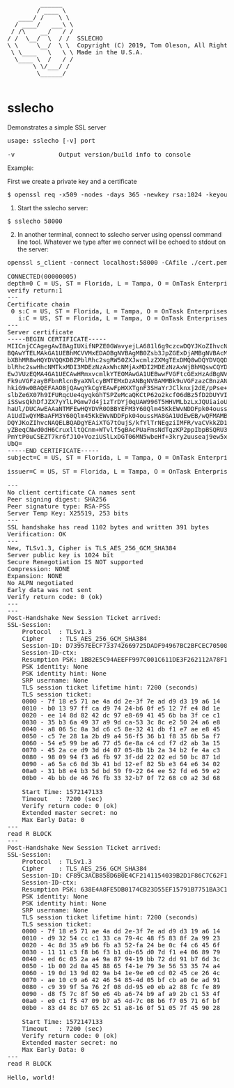 <pre>
         ______
        / ____ \
   ____/ /    \ \
  / ____/   ___\ \
 / /\    __/   / /
/ /  \__/  \  / /  SSLECHO
\ \     \__/  \ \  Copyright (C) 2019, Tom Oleson, All Rights Reserved.
 \ \____   \   \ \ Made in the U.S.A.
  \____ \  /   / /
       \ \/___/ /
        \______/

</pre>

# sslecho
Demonstrates a simple SSL server

<pre>
usage: sslecho [-v] port

-v            Output version/build info to console
</pre>

Example:

First we create a private key and a certificate
<pre>$ openssl req -x509 -nodes -days 365 -newkey rsa:1024 -keyout key.pem -out cert.pem</pre>

1. Start the sslecho server:
<pre>$ sslecho 58000</pre>

2. In another terminal, connect to sslecho server using openssl command line tool. Whatever we type after we connect will be echoed to stdout on the server:

<pre>
openssl s_client -connect localhost:58000 -CAfile ./cert.pem

CONNECTED(00000005)
depth=0 C = US, ST = Florida, L = Tampa, O = OnTask Enterprises LLC, CN = OnTask
verify return:1
---
Certificate chain
 0 s:C = US, ST = Florida, L = Tampa, O = OnTask Enterprises LLC, CN = OnTask
   i:C = US, ST = Florida, L = Tampa, O = OnTask Enterprises LLC, CN = OnTask
---
Server certificate
-----BEGIN CERTIFICATE-----
MIICnjCCAgegAwIBAgIUXifNPZE0GWavyejLA681l6g9czcwDQYJKoZIhvcNAQEL
BQAwYTELMAkGA1UEBhMCVVMxEDAOBgNVBAgMB0Zsb3JpZGExDjAMBgNVBAcMBVRh
bXBhMR8wHQYDVQQKDBZPblRhc2sgRW50ZXJwcmlzZXMgTExDMQ8wDQYDVQQDDAZP
blRhc2swHhcNMTkxMDI3MDEzNzAxWhcNMjAxMDI2MDEzNzAxWjBhMQswCQYDVQQG
EwJVUzEQMA4GA1UECAwHRmxvcmlkYTEOMAwGA1UEBwwFVGFtcGExHzAdBgNVBAoM
Fk9uVGFzayBFbnRlcnByaXNlcyBMTEMxDzANBgNVBAMMBk9uVGFzazCBnzANBgkq
hkiG9w0BAQEFAAOBjQAwgYkCgYEAwFpHXXTgnF3SHaYrJClknxj2dE/pPse+riS+
slbZe6X07h9IFURqcUe4qyqkGhTSPZeMcaQKCtP62o2kcfO6dBz5fD2DUYVIJv9x
iSSwsQkhDfJZX7yYlLPGmw7d4j1zTrDYj0qUAW996T5HHVMLbzLxJQUiaioUQqZz
haUl/DUCAwEAAaNTMFEwHQYDVR0OBBYEFM3Y60Qlm45KkEWvNDDFpk04oussMB8G
A1UdIwQYMBaAFM3Y60Qlm45KkEWvNDDFpk04oussMA8GA1UdEwEB/wQFMAMBAf8w
DQYJKoZIhvcNAQELBQADgYEAiXTG7tOujS/kfYlTrNEgziIMFR/vaCVkkZD1d4K9
yZBeqCNwd0dH6CruxlltQCnm+WTvlf5gBAcPUaFmsNdTqzKP2ppIbpBSQRU33+7E
PmYtP0uCSEZT7kr6fJ1O+VoziUSlLxDGT06MN5wbeHf+3kry2uuseaj9ew5xkACm
UbQ=
-----END CERTIFICATE-----
subject=C = US, ST = Florida, L = Tampa, O = OnTask Enterprises LLC, CN = OnTask

issuer=C = US, ST = Florida, L = Tampa, O = OnTask Enterprises LLC, CN = OnTask

---
No client certificate CA names sent
Peer signing digest: SHA256
Peer signature type: RSA-PSS
Server Temp Key: X25519, 253 bits
---
SSL handshake has read 1102 bytes and written 391 bytes
Verification: OK
---
New, TLSv1.3, Cipher is TLS_AES_256_GCM_SHA384
Server public key is 1024 bit
Secure Renegotiation IS NOT supported
Compression: NONE
Expansion: NONE
No ALPN negotiated
Early data was not sent
Verify return code: 0 (ok)
---
---
Post-Handshake New Session Ticket arrived:
SSL-Session:
    Protocol  : TLSv1.3
    Cipher    : TLS_AES_256_GCM_SHA384
    Session-ID: D73957EECF733742669725DADF94967BC2BFCEC705002599E32675CE2833E4CE
    Session-ID-ctx: 
    Resumption PSK: 1BB2E5C94AEEFF997C001C611DE3F262112A78F1B050659028972A4840CB04E10A9406232424E9221DE1EEEE8F64F82D
    PSK identity: None
    PSK identity hint: None
    SRP username: None
    TLS session ticket lifetime hint: 7200 (seconds)
    TLS session ticket:
    0000 - 7f 18 e5 71 ae 4a dd 2e-3f 7e ad d9 d3 19 a6 14   ...q.J..?~......
    0010 - b0 13 97 ff ca d9 74 24-b6 0f e5 12 7f e4 8d 1e   ......t$........
    0020 - ee 14 8d 82 42 dc 97 e8-69 41 45 6b ba 3f ce c1   ....B...iAEk.?..
    0030 - 35 b3 6a 49 37 a9 9d ca-53 3c 8c e2 50 24 a6 e8   5.jI7...S<..P$..
    0040 - a8 06 5c 0a 3d c6 c5 8e-32 41 db f1 e7 ae e8 45   ..\.=...2A.....E
    0050 - c5 7e 28 1a 2b d9 a4 56-f5 36 b1 f8 35 6b 5a f7   .~(.+..V.6..5kZ.
    0060 - 54 e5 99 be a6 77 d5 6e-8a c4 cd f7 d2 ab 3a 15   T....w.n......:.
    0070 - 45 2a ce d9 3d d4 07 05-8b 1b 2a 34 b2 fe 4a c3   E*..=.....*4..J.
    0080 - 98 09 94 f3 a6 fb 97 3f-dd 22 02 ed 50 bc 87 1d   .......?."..P...
    0090 - a6 5a c6 0d 3b 41 bd 12-ef 82 5b e3 64 e6 34 02   .Z..;A....[.d.4.
    00a0 - 31 b8 e4 b3 5d bd 59 f9-22 64 ee 52 fd e6 59 e2   1...].Y."d.R..Y.
    00b0 - 4b bb de 46 76 fb 33 32-b7 0f 72 68 c0 a2 3d 68   K..Fv.32..rh..=h

    Start Time: 1572147133
    Timeout   : 7200 (sec)
    Verify return code: 0 (ok)
    Extended master secret: no
    Max Early Data: 0
---
read R BLOCK
---
Post-Handshake New Session Ticket arrived:
SSL-Session:
    Protocol  : TLSv1.3
    Cipher    : TLS_AES_256_GCM_SHA384
    Session-ID: CF89C3ACB858D6B0E4CF2141154039B2D1F86C7C62F165F67A56D9D5B74B1DEC
    Session-ID-ctx: 
    Resumption PSK: 638E4A8FE5DB0174CB23D55EF15791B7751BA3C1FB8B1F443AF6149852C86CFC493C9733F7C0402D7D33DD41E3CCFF45
    PSK identity: None
    PSK identity hint: None
    SRP username: None
    TLS session ticket lifetime hint: 7200 (seconds)
    TLS session ticket:
    0000 - 7f 18 e5 71 ae 4a dd 2e-3f 7e ad d9 d3 19 a6 14   ...q.J..?~......
    0010 - d9 32 54 cc c1 33 ca 79-4c 48 f5 83 8f 2a 99 23   .2T..3.yLH...*.#
    0020 - 4c 8d 35 a9 b6 fb a3 52-fa 24 be 0c f4 c6 45 6f   L.5....R.$....Eo
    0030 - 11 11 c3 f8 b6 f3 b1 db-65 d0 7d f1 e4 06 89 79   ........e.}....y
    0040 - ed 6c 05 2a a4 9a 87 94-19 bb 72 dd 91 b7 6d 3c   .l.*......r...m<
    0050 - 1b 00 2d 0a 45 88 65 f4-1e 79 3e 56 53 35 74 a4   ..-.E.e..y>VS5t.
    0060 - 19 0d 13 9d 02 9a b4 1e-9e e0 cd 02 45 ce 26 4c   ............E.&L
    0070 - ae 10 c9 a6 42 46 54 85-4d 05 bf cb a0 6e ad 91   ....BFT.M....n..
    0080 - c9 39 9f 5a 76 2f 08 dd-95 e0 eb a2 88 fc fe 89   .9.Zv/..........
    0090 - d8 f5 7c 8f 50 e6 4b a6-74 b9 af a9 2b c1 53 4f   ..|.P.K.t...+.SO
    00a0 - e0 c1 f5 47 09 b7 a5 4d-7c 08 b6 f7 05 71 6f bf   ...G...M|....qo.
    00b0 - 83 d4 8c b7 65 2c 51 a8-16 0f 51 05 7f 45 90 28   ....e,Q...Q..E.(

    Start Time: 1572147133
    Timeout   : 7200 (sec)
    Verify return code: 0 (ok)
    Extended master secret: no
    Max Early Data: 0
---
read R BLOCK

Hello, world!

</pre>


